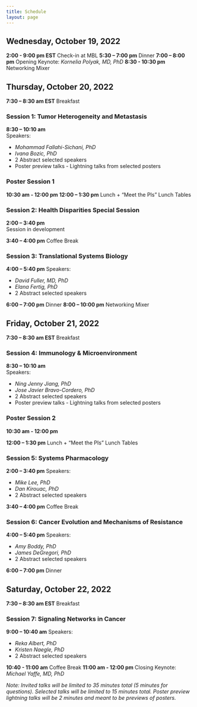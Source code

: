 ```yaml
---
title: Schedule
layout: page
---
```


## Wednesday, October 19, 2022

**2:00 - 9:00 pm EST**    Check-in at MBL
**5:30 – 7:00 pm**        Dinner
**7:00 – 8:00 pm**        Opening Keynote: _Kornelia Polyak, MD, PhD_ 
**8:30 - 10:30 pm**       Networking Mixer

## Thursday, October 20, 2022

**7:30 – 8:30 am EST**    Breakfast

### Session 1: Tumor Heterogeneity and Metastasis
**8:30 – 10:10 am**		
Speakers:
+ _Mohammad Fallahi-Sichani, PhD_
+ _Ivana Bozic, PhD_
+ 2 Abstract selected speakers
+ Poster preview talks - Lightning talks from selected posters 

### Poster Session 1
**10:30 am - 12:00 pm**
**12:00 – 1:30 pm**		Lunch + “Meet the PIs” Lunch Tables

### Session 2: Health Disparities Special Session
**2:00 – 3:40 pm**	
Session in development

**3:40 – 4:00 pm**		Coffee Break

### Session 3: Translational Systems Biology
**4:00 – 5:40 pm**
Speakers:
+ _David Fuller, MD, PhD_
+ _Elana Fertig, PhD_
+ 2 Abstract selected speakers

**6:00 – 7:00 pm**		Dinner
**8:00 – 10:00 pm**		Networking Mixer

## Friday, October 21, 2022

**7:30 – 8:30 am EST**		Breakfast

### Session 4: Immunology & Microenvironment
**8:30 – 10:10 am**		
Speakers:
+ _Ning Jenny Jiang, PhD_
+ _Jose Javier Bravo-Cordero, PhD_
+ 2 Abstract selected speakers
+ Poster preview talks - Lightning talks from selected posters 

### Poster Session 2
**10:30 am - 12:00 pm**		

**12:00 – 1:30 pm**		Lunch + “Meet the PIs” Lunch Tables

### Session 5: Systems Pharmacology
**2:00 – 3:40 pm**
Speakers:
+ _Mike Lee, PhD_
+ _Dan Kirouac, PhD_
+ 2 Abstract selected speakers

**3:40 – 4:00 pm**		Coffee Break

### Session 6: Cancer Evolution and Mechanisms of Resistance
**4:00 – 5:40 pm**
Speakers:
+ _Amy Boddy, PhD_
+ _James DeGregori, PhD_
+ 2 Abstract selected speakers

**6:00 – 7:00 pm**		Dinner

## Saturday, October 22, 2022

**7:30 – 8:30 am EST**    Breakfast

### Session 7: Signaling Networks in Cancer
**9:00 – 10:40 am**
Speakers:
+ _Reka Albert, PhD_
+ _Kristen Naegle, PhD_
+ 2 Abstract selected speakers

**10:40 - 11:00 am**      Coffee Break 
**11:00 am - 12:00 pm**   Closing Keynote: _Michael Yaffe, MD, PhD_ 


_Note: Invited talks will be limited to 35 minutes total (5 minutes for questions). Selected talks will be limited to 15 minutes total. Poster preview lightning talks will be 2 minutes and meant to be previews of posters._
